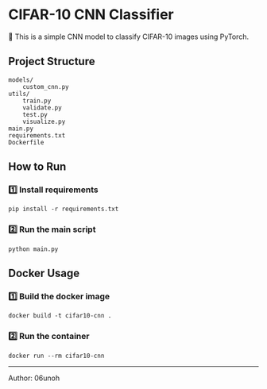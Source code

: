 # CIFAR-10 CNN Classifier

📌 This is a simple CNN model to classify CIFAR-10 images using PyTorch.

## Project Structure

```
models/
    custom_cnn.py
utils/
    train.py
    validate.py
    test.py
    visualize.py
main.py
requirements.txt
Dockerfile
```

## How to Run

### 1️⃣ Install requirements

```
pip install -r requirements.txt
```

### 2️⃣ Run the main script

```
python main.py
```

## Docker Usage

### 1️⃣ Build the docker image

```
docker build -t cifar10-cnn .
```

### 2️⃣ Run the container

```
docker run --rm cifar10-cnn
```

---

Author: 06unoh